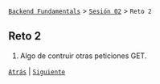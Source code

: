 [`Backend Fundamentals`](../../README.md) > [`Sesión 02`](../README.md)  > `Reto 2`
	
## Reto 2

1. Algo de contruir otras peticiones GET.


[`Atrás`](../Ejemplo-01) | [`Siguiente`](../Ejemplo-02)
